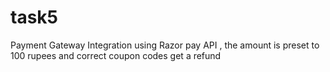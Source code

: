 # task5
Payment Gateway Integration using Razor pay API , the amount is preset to 100 rupees and correct coupon codes get a refund 
